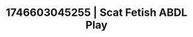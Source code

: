 ---
categories:
- Passionate kisses
- Roleplay seduction
- AI-generated
- Digital erotica realm
- Digital dominatrix
- Ethical porn
- ASMR
- Cosplay
image: /assets/images/1746603045255.jpg
layout: post
seo:
  description: Featured content with high-quality Scat Fetish, ABDL Play. HD images
    available.
  keywords: Scat Fetish, ABDL Play
  og_image: /assets/images/1746603045255.jpg
  schema_type: VisualArtwork
tags:
- '#1746603045255'
- ABDL Play
- Scat Fetish
title: 1746603045255 | Scat Fetish ABDL Play
---
